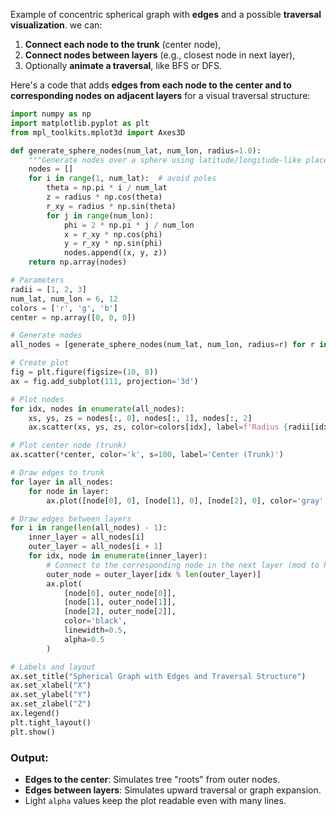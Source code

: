 Example of concentric spherical graph with **edges** and a possible **traversal visualization**.  we can:

1. **Connect each node to the trunk** (center node),
2. **Connect nodes between layers** (e.g., closest node in next layer),
3. Optionally **animate a traversal**, like BFS or DFS.

Here's a code that adds **edges from each node to the center and to corresponding nodes on adjacent layers** for a visual traversal structure:

```python
import numpy as np
import matplotlib.pyplot as plt
from mpl_toolkits.mplot3d import Axes3D

def generate_sphere_nodes(num_lat, num_lon, radius=1.0):
    """Generate nodes over a sphere using latitude/longitude-like placement."""
    nodes = []
    for i in range(1, num_lat):  # avoid poles
        theta = np.pi * i / num_lat
        z = radius * np.cos(theta)
        r_xy = radius * np.sin(theta)
        for j in range(num_lon):
            phi = 2 * np.pi * j / num_lon
            x = r_xy * np.cos(phi)
            y = r_xy * np.sin(phi)
            nodes.append((x, y, z))
    return np.array(nodes)

# Parameters
radii = [1, 2, 3]
num_lat, num_lon = 6, 12
colors = ['r', 'g', 'b']
center = np.array([0, 0, 0])

# Generate nodes
all_nodes = [generate_sphere_nodes(num_lat, num_lon, radius=r) for r in radii]

# Create plot
fig = plt.figure(figsize=(10, 8))
ax = fig.add_subplot(111, projection='3d')

# Plot nodes
for idx, nodes in enumerate(all_nodes):
    xs, ys, zs = nodes[:, 0], nodes[:, 1], nodes[:, 2]
    ax.scatter(xs, ys, zs, color=colors[idx], label=f'Radius {radii[idx]}', alpha=0.6)

# Plot center node (trunk)
ax.scatter(*center, color='k', s=100, label='Center (Trunk)')

# Draw edges to trunk
for layer in all_nodes:
    for node in layer:
        ax.plot([node[0], 0], [node[1], 0], [node[2], 0], color='gray', alpha=0.3)

# Draw edges between layers
for i in range(len(all_nodes) - 1):
    inner_layer = all_nodes[i]
    outer_layer = all_nodes[i + 1]
    for idx, node in enumerate(inner_layer):
        # Connect to the corresponding node in the next layer (mod to handle mismatches)
        outer_node = outer_layer[idx % len(outer_layer)]
        ax.plot(
            [node[0], outer_node[0]],
            [node[1], outer_node[1]],
            [node[2], outer_node[2]],
            color='black',
            linewidth=0.5,
            alpha=0.5
        )

# Labels and layout
ax.set_title("Spherical Graph with Edges and Traversal Structure")
ax.set_xlabel("X")
ax.set_ylabel("Y")
ax.set_zlabel("Z")
ax.legend()
plt.tight_layout()
plt.show()
```

### Output:

* **Edges to the center**: Simulates tree "roots" from outer nodes.
* **Edges between layers**: Simulates upward traversal or graph expansion.
* Light `alpha` values keep the plot readable even with many lines.
